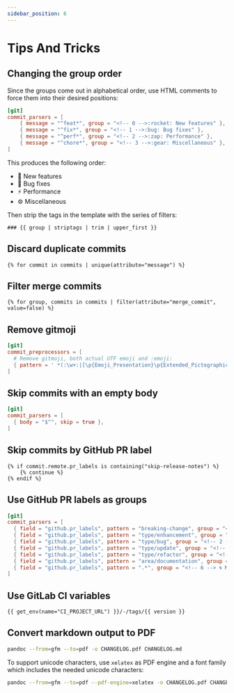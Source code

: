 ```yaml
---
sidebar_position: 6
---
```


# Tips And Tricks

## Changing the group order

Since the groups come out in alphabetical order, use HTML comments to force them into their desired positions:

```toml
[git]
commit_parsers = [
    { message = "^feat*", group = "<!-- 0 -->:rocket: New features" },
    { message = "^fix*", group = "<!-- 1 -->:bug: Bug fixes" },
    { message = "^perf*", group = "<!-- 2 -->:zap: Performance" },
    { message = "^chore*", group = "<!-- 3 -->:gear: Miscellaneous" },
]
```

This produces the following order:

- 🚀 New features
- 🐛 Bug fixes
- ⚡ Performance
- ⚙️ Miscellaneous

Then strip the tags in the template with the series of filters:

```jinja2
### {{ group | striptags | trim | upper_first }}
```

## Discard duplicate commits

```jinja2
{% for commit in commits | unique(attribute="message") %}
```

## Filter merge commits

```jinja2
{% for group, commits in commits | filter(attribute="merge_commit", value=false) %}
```

## Remove gitmoji

```toml
[git]
commit_preprocessors = [
  # Remove gitmoji, both actual UTF emoji and :emoji:
  { pattern = ' *(:\w+:|[\p{Emoji_Presentation}\p{Extended_Pictographic}](?:\u{FE0F})?\u{200D}?) *', replace = "" },
]
```

## Skip commits with an empty body

```toml
[git]
commit_parsers = [
  { body = "$^", skip = true },
]
```

## Skip commits by GitHub PR label

```jinja2
{% if commit.remote.pr_labels is containing("skip-release-notes") %}
    {% continue %}
{% endif %}
```

## Use GitHub PR labels as groups

```toml
[git]
commit_parsers = [
  { field = "github.pr_labels", pattern = "breaking-change", group = "<!-- 0 --> 🏗️ Breaking changes" },
  { field = "github.pr_labels", pattern = "type/enhancement", group = "<!-- 1 --> 🚀 Features" },
  { field = "github.pr_labels", pattern = "type/bug", group = "<!-- 2 --> 🐛 Fixes" },
  { field = "github.pr_labels", pattern = "type/update", group = "<!-- 3 --> 🧪 Dependencies" },
  { field = "github.pr_labels", pattern = "type/refactor", group = "<!-- 4 --> 🏭 Refactor" },
  { field = "github.pr_labels", pattern = "area/documentation", group = "<!-- 5 --> 📝 Documentation" },
  { field = "github.pr_labels", pattern = ".*", group = "<!-- 6 --> 🌀 Miscellaneous" },
]
```

## Use GitLab CI variables

```jinja2
{{ get_env(name="CI_PROJECT_URL") }}/-/tags/{{ version }}
```

## Convert markdown output to PDF

```bash
pandoc --from=gfm --to=pdf -o CHANGELOG.pdf CHANGELOG.md
```

To support unicode characters, use `xelatex` as PDF engine and a font family which includes the needed unicode characters:

```bash
pandoc --from=gfm --to=pdf --pdf-engine=xelatex -o CHANGELOG.pdf CHANGELOG.md --variable mainfont="Segoe UI Emoji"
```
